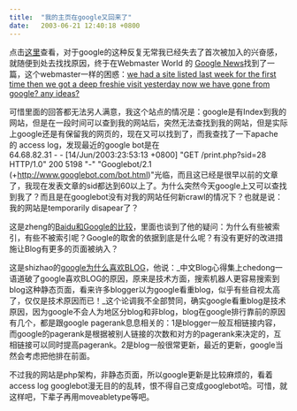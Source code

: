 ```yaml
---
title:  "我的主页在google又回来了"
date:   2003-06-21 12:40:18 +0800
---
```


点击[这里](http://www.google.com/search?hl=zh-CN&ie=UTF-8&oe=UTF-8&newwindow=1&q=%E9%83%91%E6%B5%B7%E5%B1%B1&lr=)查看，对于google的这种反复无常我已经失去了首次被加入的兴奋感，就随便到处去找找原因，终于在Webmaster World 的 [Google News](http://www.webmasterworld.com/forum3/)找到了一篇，这个webmaster一样的困惑：[we had a site listed last week for the first time then we got a deep freshie visit yesterday now we have gone from google? any ideas?
](http://www.webmasterworld.com/forum3/14281.htm)  

可惜里面的回答都无法另人满意，我这个站点的情况是：google是有Index到我的网站，但是在一段时间可以查到我的网站后，突然无法查找到我的网站，但是实际上google还是有保留我的网页的，现在又可以找到了，而我查找了一下apache 的 access log，发现最近的google bot是在  
64.68.82.31 - - [14/Jun/2003:23:53:13 +0800] "GET /print.php?sid=28 HTTP/1.0" 200 5198 "-" "Googlebot/2.1 (+http://www.googlebot.com/bot.html)"光临，而且这已经是很早以前的文章了，我现在发表文章的sid都达到60以上了。为什么突然今天google上又可以查找到我了？而且是在googlebot没有对我的网站任何新crawl的情况下？也就是说：我的网站是temporarily disapear了？  

这是zheng的[Baidu和Google的比较](http://blogs.51.net/archives/000366.html)，里面也谈到了他的疑问：为什么有些被索引，有些不被索引呢？Google的取舍的依据到底是什么呢？有没有更好的改进措施让Blog有更多的页面被纳入？

这是shizhao的[google为什么喜欢BLOG](http://blogbus.com/blogbus/blog/diary.php?diaryid=14932)，他说：_中文Blog心得集上chedong一语道破了google喜欢BLOG的原因，原来是技术方面，搜索机器人更容易搜索到blog这种静态页面，看来许多blogger以为google看重blog，似乎有些自视太高了，仅仅是技术原因而已！_这个论调我不全部赞同，确实google看重blog是技术原因，因为google不会人为地区分blog和非blog，blog在google排行靠前的原因有几个，都是跟google pagerank息息相关的：1是blogger一般互相链接内容，而google的pagerank是根据被别人链接的次数和对方的pagerank来决定的，互相链接可以同时提高pagerank。2是blog一般很常更新，最近的更新，google当然会考虑把他排在前面。  

不过我的网站是php架构，非静态页面，所以google更新是比较麻烦的，看着access log googlebot漫无目的的乱转，恨不得自己变成googlebot哈。可惜，就这样吧，下辈子再用moveabletype等吧。  

